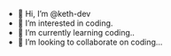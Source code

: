 - 👋 Hi, I’m @keth-dev
- 👀 I’m interested in coding.
- 🌱 I’m currently learning coding..
- 💞️ I’m looking to collaborate on coding...

